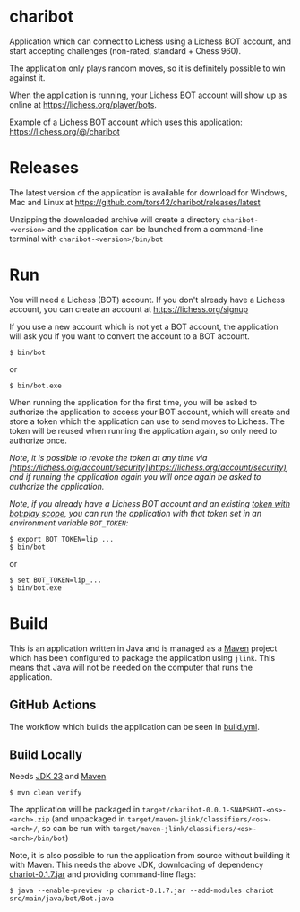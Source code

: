 # charibot

Application which can connect to Lichess using a Lichess BOT account, and
start accepting challenges (non-rated, standard + Chess 960).

The application only plays random moves, so it is definitely possible to win
against it.

When the application is running, your Lichess BOT account will show up as
online at https://lichess.org/player/bots.

Example of a Lichess BOT account which uses this application:
https://lichess.org/@/charibot

# Releases

The latest version of the application is available for download for Windows,
Mac and Linux at https://github.com/tors42/charibot/releases/latest

Unzipping the downloaded archive will create a directory `charibot-<version>`
and the application can be launched from a command-line terminal with
`charibot-<version>/bin/bot`

# Run

You will need a Lichess (BOT) account. If you don't already have a Lichess account,
you can create an account at https://lichess.org/signup

If you use a new account which is not yet a BOT account,
the application will ask you if you want to convert the account to a BOT account.

    $ bin/bot

or

    $ bin/bot.exe

When running the application for the first time, you will be asked to authorize
the application to access your BOT account, which will create and store a token
which the application can use to send moves to Lichess. The token will be
reused when running the application again, so only need to authorize once.

_Note, it is possible to revoke the token at any time via [https://lichess.org/account/security](https://lichess.org/account/security),
and if running the application again you will once again be asked to authorize the application._

_Note, if you already have a Lichess BOT account and an existing [token with bot:play scope](https://lichess.org/account/oauth/token/create?scopes[]=bot:play&description=Prefilled+bot+token),
you can run the application with that token set in an environment variable `BOT_TOKEN`:_

    $ export BOT_TOKEN=lip_...
    $ bin/bot

or

    $ set BOT_TOKEN=lip_...
    $ bin/bot.exe

# Build

This is an application written in Java and is managed as a
[Maven](https://maven.apache.org) project which has been configured to package
the application using `jlink`. 
This means that Java will not be needed on the computer that runs the application.

## GitHub Actions

The workflow which builds the application can be seen in
[build.yml](https://github.com/tors42/charibot/blob/main/.github/workflows/build.yml).

## Build Locally

Needs [JDK 23](https://jdk.java.net/23) and [Maven](https://maven.apache.org)

    $ mvn clean verify

The application will be packaged in `target/charibot-0.0.1-SNAPSHOT-<os>-<arch>.zip`
(and unpackaged in `target/maven-jlink/classifiers/<os>-<arch>/`, so can be run with
`target/maven-jlink/classifiers/<os>-<arch>/bin/bot`)

Note, it is also possible to run the application from source without building
it with Maven. This needs the above JDK, downloading of dependency [chariot-0.1.7.jar](https://repo1.maven.org/maven2/io/github/tors42/chariot/0.1.7/chariot-0.1.7.jar) and providing command-line flags:

    $ java --enable-preview -p chariot-0.1.7.jar --add-modules chariot src/main/java/bot/Bot.java

